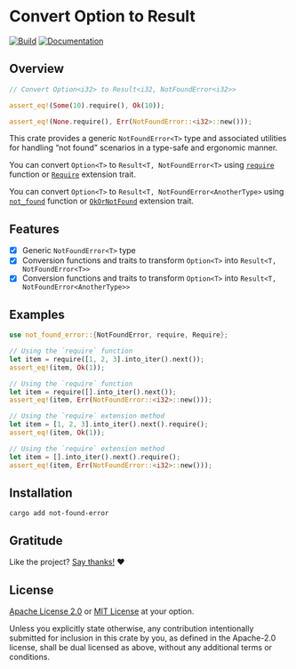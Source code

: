 <!-- DO NOT EDIT -->
<!-- This file is automatically generated by README.ts. -->
<!-- Edit README.ts if you want to make changes. -->

# Convert Option to Result

[![Build](https://github.com/DenisGorbachev/not-found-error/actions/workflows/ci.yml/badge.svg)](https://github.com/DenisGorbachev/not-found-error)
[![Documentation](https://docs.rs/not-found-error/badge.svg)](https://docs.rs/not-found-error)

## Overview

```rust
// Convert Option<i32> to Result<i32, NotFoundError<i32>>

assert_eq!(Some(10).require(), Ok(10));

assert_eq!(None.require(), Err(NotFoundError::<i32>::new()));
```

This crate provides a generic `NotFoundError<T>` type and associated
utilities for handling “not found” scenarios in a type-safe and ergonomic manner.

You can convert `Option<T>` to `Result<T, NotFoundError<T>` using [`require`][__link0] function or [`Require`][__link1] extension trait.

You can convert `Option<T>` to `Result<T, NotFoundError<AnotherType>` using [`not_found`][__link2] function or [`OkOrNotFound`][__link3] extension trait.

## Features

* [x] Generic `NotFoundError<T>` type
* [x] Conversion functions and traits to transform `Option<T>` into `Result<T, NotFoundError<T>>`
* [x] Conversion functions and traits to transform `Option<T>` into `Result<T, NotFoundError<AnotherType>>`

## Examples

```rust
use not_found_error::{NotFoundError, require, Require};

// Using the `require` function
let item = require([1, 2, 3].into_iter().next());
assert_eq!(item, Ok(1));

// Using the `require` function
let item = require([].into_iter().next());
assert_eq!(item, Err(NotFoundError::<i32>::new()));

// Using the `require` extension method
let item = [1, 2, 3].into_iter().next().require();
assert_eq!(item, Ok(1));

// Using the `require` extension method
let item = [].into_iter().next().require();
assert_eq!(item, Err(NotFoundError::<i32>::new()));
```

   [__cargo_doc2readme_dependencies_info]: ggGkYW0BYXSEGyMws-dKI-LpG9swkVXG-rikGwSuJGhB0NVbG974QPrPJF6XYXKEG4uiAprMyl2YGwEqibffC0DYG-1IyG_xaW2ZG8ByAZHP14V5YWSBg29ub3QtZm91bmQtZXJyb3JlMC4xLjNvbm90X2ZvdW5kX2Vycm9y
 [__link0]: https://docs.rs/not-found-error/latest/not_found_error/?search=require
 [__link1]: https://docs.rs/not-found-error/latest/not_found_error/trait.Require.html
 [__link2]: https://docs.rs/not-found-error/latest/not_found_error/?search=not_found
 [__link3]: https://docs.rs/not-found-error/latest/not_found_error/trait.OkOrNotFound.html


## Installation

```shell
cargo add not-found-error
```

## Gratitude

Like the project? [Say thanks!](https://github.com/DenisGorbachev/not-found-error/discussions/new/choose) ❤️

## License

[Apache License 2.0](LICENSE-APACHE) or [MIT License](LICENSE-MIT) at your option.

Unless you explicitly state otherwise, any contribution intentionally submitted for inclusion in this crate by you, as defined in the Apache-2.0 license, shall be dual licensed as above, without any additional terms or conditions.

